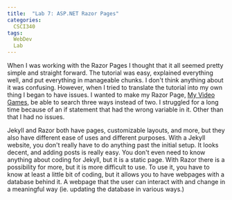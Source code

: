 ```yaml
---
title:  "Lab 7: ASP.NET Razor Pages"
categories:
  CSCI340
tags:
  WebDev
  Lab
---
```

When I was working with the Razor Pages I thought that it all seemed pretty simple and straight forward. The tutorial was easy, explained everything well, and put everything in manageable chunks. I don't think anything about it was confusing. However, when I tried to translate the tutorial into my own thing I began to have issues. I wanted to make my Razor Page, [My Video Games](https://github.com/Jqual1/csci340lab7), be able to search three ways instead of two. I struggled for a long time because of an if statement that had the wrong variable in it. Other than that I had no issues.

Jekyll and Razor both have pages, customizable layouts, and more, but they also have different ease of uses and different purposes. With a Jekyll website, you don't really have to do anything past the initial setup. It looks decent, and adding posts is really easy. You don't even need to know anything about coding for Jekyll, but it is a static page.
With Razor there is a possibility for more, but it is more difficult to use. To use it, you have to know at least a little bit of coding, but it allows you to have webpages with a database behind it. A webpage that the user can interact with and change in a meaningful way (ie. updating the database in various ways.)
